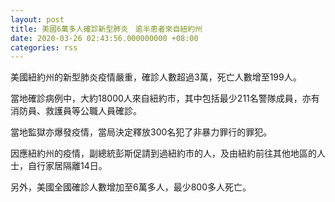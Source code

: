 ```yaml
---
layout: post
title: 美國6萬多人確診新型肺炎　逾半患者來自紐約州
date: 2020-03-26 02:43:56.000000000 +08:00
categories: rss
---
```


美國紐約州的新型肺炎疫情嚴重，確診人數超過3萬，死亡人數增至199人。

當地確診病例中，大約18000人來自紐約市，其中包括最少211名警隊成員，亦有消防員、救護員等公職人員確診。

當地監獄亦爆發疫情，當局決定釋放300名犯了非暴力罪行的罪犯。

因應紐約州的疫情，副總統彭斯促請到過紐約市的人，及由紐約前往其他地區的人士，自行家居隔離14日。

另外，美國全國確診人數增加至6萬多人，最少800多人死亡。
